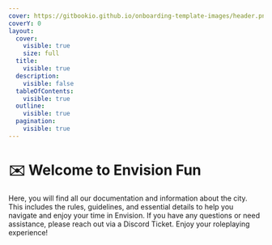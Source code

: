 ```yaml
---
cover: https://gitbookio.github.io/onboarding-template-images/header.png
coverY: 0
layout:
  cover:
    visible: true
    size: full
  title:
    visible: true
  description:
    visible: false
  tableOfContents:
    visible: true
  outline:
    visible: true
  pagination:
    visible: true
---
```


# ✉️ Welcome to Envision Fun

Here, you will find all our documentation and information about the city. This includes the rules, guidelines, and essential details to help you navigate and enjoy your time in Envision. If you have any questions or need assistance, please reach out via a Discord Ticket. Enjoy your roleplaying experience!
